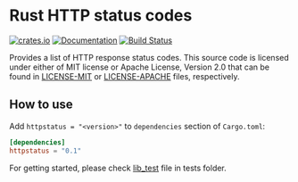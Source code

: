 Rust HTTP status codes
======================

[![crates.io](https://img.shields.io/crates/v/httpstatus.svg)](https://crates.io/crates/httpstatus) [![Documentation](https://img.shields.io/badge/Docs-httpstatus-blue.svg)](https://docs.rs/httpstatus) [![Build Status](https://travis-ci.org/yaa110/rust-httpstatus.svg?branch=master)](https://travis-ci.org/yaa110/rust-httpstatus)

Provides a list of HTTP response status codes. This source code is licensed under either of MIT license or Apache License, Version 2.0 that can be found in [LICENSE-MIT](LICENSE-MIT) or [LICENSE-APACHE](LICENSE-APACHE) files, respectively.

## How to use
Add `httpstatus = "<version>"` to `dependencies` section of `Cargo.toml`:

```toml
[dependencies]
httpstatus = "0.1"
```

For getting started, please check [lib_test](tests/lib_test.rs) file in tests folder.
